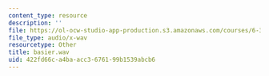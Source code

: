 ```yaml
---
content_type: resource
description: ''
file: https://ol-ocw-studio-app-production.s3.amazonaws.com/courses/6-341-discrete-time-signal-processing-fall-2005/422fd66ca4baacc3676199b1539abcb6_basier.wav
file_type: audio/x-wav
resourcetype: Other
title: basier.wav
uid: 422fd66c-a4ba-acc3-6761-99b1539abcb6
---
```

